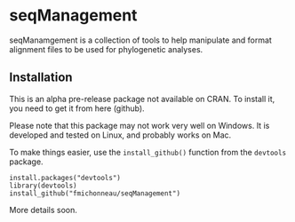 # seqManagement

seqManamgement is a collection of tools to help manipulate and format alignment files to be used for phylogenetic analyses.

## Installation

This is an alpha pre-release package not available on CRAN. To install it, you need to get it from here (github).

Please note that this package may not work very well on Windows. It is developed and tested on Linux, and probably works on Mac.

To make things easier, use the `install_github()` function from the `devtools` package.

````
install.packages("devtools")
library(devtools)
install_github("fmichonneau/seqManagement")
````

More details soon.